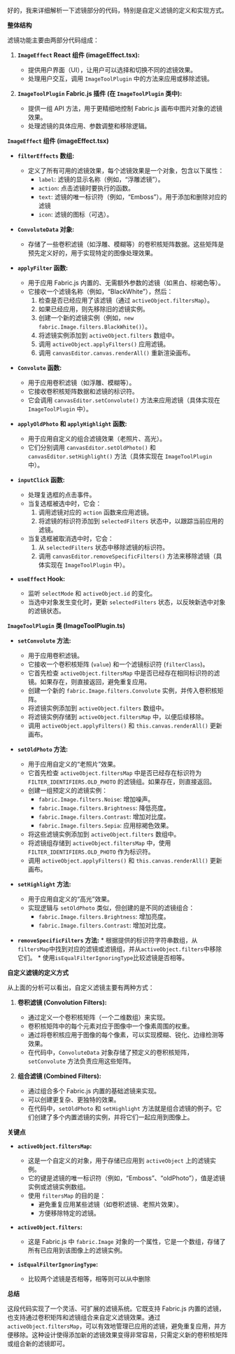好的，我来详细解析一下滤镜部分的代码，特别是自定义滤镜的定义和实现方式。

**整体结构**

滤镜功能主要由两部分代码组成：

1.  **`ImageEffect` React 组件 (imageEffect.tsx):**
    *   提供用户界面（UI），让用户可以选择和切换不同的滤镜效果。
    *   处理用户交互，调用 `ImageToolPlugin` 中的方法来应用或移除滤镜。

2.  **`ImageToolPlugin` Fabric.js 插件 (在 `ImageToolPlugin` 类中):**
    *   提供一组 API 方法，用于更精细地控制 Fabric.js 画布中图片对象的滤镜效果。
    *   处理滤镜的具体应用、参数调整和移除逻辑。

**`ImageEffect` 组件 (imageEffect.tsx)**

*   **`filterEffects` 数组:**
    *   定义了所有可用的滤镜效果，每个滤镜效果是一个对象，包含以下属性：
        *   `label`: 滤镜的显示名称（例如，“浮雕滤镜”）。
        *   `action`: 点击滤镜时要执行的函数。
        *   `text`: 滤镜的唯一标识符（例如，“Emboss”）。用于添加和删除对应的滤镜
        *   `icon`: 滤镜的图标（可选）。

*   **`ConvoluteData` 对象:**
    *   存储了一些卷积滤镜（如浮雕、模糊等）的卷积核矩阵数据。这些矩阵是预先定义好的，用于实现特定的图像处理效果。

*   **`applyFilter` 函数:**
    *   用于应用 Fabric.js 内置的、无需额外参数的滤镜（如黑白、棕褐色等）。
    *   它接收一个滤镜名称（例如，“BlackWhite”），然后：
        1.  检查是否已经应用了该滤镜（通过 `activeObject.filtersMap`）。
        2.  如果已经应用，则先移除旧的滤镜实例。
        3.  创建一个新的滤镜实例（例如，`new fabric.Image.filters.BlackWhite()`）。
        4.  将滤镜实例添加到 `activeObject.filters` 数组中。
        5.  调用 `activeObject.applyFilters()` 应用滤镜。
        6.  调用 `canvasEditor.canvas.renderAll()` 重新渲染画布。

*   **`Convolute` 函数:**
    *   用于应用卷积滤镜（如浮雕、模糊等）。
    *   它接收卷积核矩阵数据和滤镜的标识符。
    *   它会调用 `canvasEditor.setConvolute()` 方法来应用滤镜（具体实现在 `ImageToolPlugin` 中）。

*   **`applyOldPhoto` 和 `applyHighlight` 函数:**
    *   用于应用自定义的组合滤镜效果（老照片、高光）。
    *   它们分别调用 `canvasEditor.setOldPhoto()` 和 `canvasEditor.setHighlight()` 方法（具体实现在 `ImageToolPlugin` 中）。

*   **`inputClick` 函数:**
    *   处理复选框的点击事件。
    *   当复选框被选中时，它会：
        1.  调用滤镜对应的 `action` 函数来应用滤镜。
        2.  将滤镜的标识符添加到 `selectedFilters` 状态中，以跟踪当前应用的滤镜。
    *   当复选框被取消选中时，它会：
        1.  从 `selectedFilters` 状态中移除滤镜的标识符。
        2.  调用 `canvasEditor.removeSpecificFilters()` 方法来移除滤镜（具体实现在 `ImageToolPlugin` 中）。

*   **`useEffect` Hook:**
    *   监听 `selectMode` 和 `activeObject.id` 的变化。
    *   当选中对象发生变化时，更新 `selectedFilters` 状态，以反映新选中对象的滤镜状态。

**`ImageToolPlugin` 类 (ImageToolPlugin.ts)**

*   **`setConvolute` 方法:**
    *   用于应用卷积滤镜。
    *   它接收一个卷积核矩阵 (`value`) 和一个滤镜标识符 (`filterClass`)。
    *   它首先检查 `activeObject.filtersMap` 中是否已经存在相同标识符的滤镜。如果存在，则直接返回，避免重复应用。
    *   创建一个新的 `fabric.Image.filters.Convolute` 实例，并传入卷积核矩阵。
    *   将滤镜实例添加到 `activeObject.filters` 数组中。
    *   将滤镜实例存储到 `activeObject.filtersMap` 中，以便后续移除。
    *   调用 `activeObject.applyFilters()` 和 `this.canvas.renderAll()` 更新画布。

*   **`setOldPhoto` 方法:**
    *   用于应用自定义的“老照片”效果。
    *   它首先检查 `activeObject.filtersMap` 中是否已经存在标识符为 `FILTER_IDENTIFIERS.OLD_PHOTO` 的滤镜组。如果存在，则直接返回。
    *   创建一组预定义的滤镜实例：
        *   `fabric.Image.filters.Noise`: 增加噪声。
        *   `fabric.Image.filters.Brightness`: 降低亮度。
        *   `fabric.Image.filters.Contrast`: 增加对比度。
        *   `fabric.Image.filters.Sepia`: 应用棕褐色效果。
    *   将这些滤镜实例添加到 `activeObject.filters` 数组中。
    *    将滤镜组存储到 `activeObject.filtersMap` 中，使用 `FILTER_IDENTIFIERS.OLD_PHOTO` 作为标识符。
    *   调用 `activeObject.applyFilters()` 和 `this.canvas.renderAll()` 更新画布。

*   **`setHighlight` 方法:**
    *   用于应用自定义的“高光”效果。
    *   实现逻辑与 `setOldPhoto` 类似，但创建的是不同的滤镜组合：
        *   `fabric.Image.filters.Brightness`: 增加亮度。
        *   `fabric.Image.filters.Contrast`: 增加对比度。

*   **`removeSpecificFilters` 方法:**
        *   根据提供的标识符字符串数组，从`filtersMap`中找到对应的滤镜或滤镜组，并从`activeObject.filters`中移除它们。
        *   使用`isEqualFilterIgnoringType`比较滤镜是否相等。

**自定义滤镜的定义方式**

从上面的分析可以看出，自定义滤镜主要有两种方式：

1.  **卷积滤镜 (Convolution Filters):**

    *   通过定义一个卷积核矩阵（一个二维数组）来实现。
    *   卷积核矩阵中的每个元素对应于图像中一个像素周围的权重。
    *   通过将卷积核应用于图像的每个像素，可以实现模糊、锐化、边缘检测等效果。
    *   在代码中，`ConvoluteData` 对象存储了预定义的卷积核矩阵，`setConvolute` 方法负责应用这些矩阵。

2.  **组合滤镜 (Combined Filters):**

    *   通过组合多个 Fabric.js 内置的基础滤镜来实现。
    *   可以创建更复杂、更独特的效果。
    *   在代码中，`setOldPhoto` 和 `setHighlight` 方法就是组合滤镜的例子。它们创建了多个内置滤镜的实例，并将它们一起应用到图像上。

**关键点**

*   **`activeObject.filtersMap`:**
    *   这是一个自定义的对象，用于存储已应用到 `activeObject` 上的滤镜实例。
    *   它的键是滤镜的唯一标识符（例如，“Emboss”、“oldPhoto”），值是滤镜实例或滤镜实例数组。
    *   使用 `filtersMap` 的目的是：
        *   避免重复应用某些滤镜（如卷积滤镜、老照片效果）。
        *   方便移除特定的滤镜。

*   **`activeObject.filters`:**
    *   这是 Fabric.js 中 `fabric.Image` 对象的一个属性，它是一个数组，存储了所有已应用到该图像上的滤镜实例。

*    **`isEqualFilterIgnoringType`:**
     *  比较两个滤镜是否相等，相等则可以从中删除

**总结**

这段代码实现了一个灵活、可扩展的滤镜系统。它既支持 Fabric.js 内置的滤镜，也支持通过卷积矩阵和滤镜组合来自定义滤镜效果。通过 `activeObject.filtersMap`，可以有效地管理已应用的滤镜，避免重复应用，并方便移除。这种设计使得添加新的滤镜效果变得非常容易，只需定义新的卷积核矩阵或组合新的滤镜即可。
